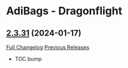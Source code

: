 # AdiBags - Dragonflight

## [2.3.31](https://github.com/Zottelchens-WoW-Addons/AdiBags-Dragonflight/tree/2.3.31) (2024-01-17)
[Full Changelog](https://github.com/Zottelchens-WoW-Addons/AdiBags-Dragonflight/compare/2.3.30...2.3.31) [Previous Releases](https://github.com/Zottelchens-WoW-Addons/AdiBags-Dragonflight/releases)

- TOC bump  
